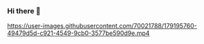 ### Hi there 👋

<!--
**michaeldavidjohnson/michaeldavidjohnson** is a ✨ _special_ ✨ repository because its `README.md` (this file) appears on your GitHub profile.

Here are some ideas to get you started:

- 🔭 I’m currently working on ...
- 🌱 I’m currently learning ...
- 👯 I’m looking to collaborate on ...
- 🤔 I’m looking for help with ...
- 💬 Ask me about ...
- 📫 How to reach me: ...
- 😄 Pronouns: ...
- ⚡ Fun fact: ...
-->


https://user-images.githubusercontent.com/70021788/179195760-49479d5d-c921-4549-9cb0-3577be590d9e.mp4

